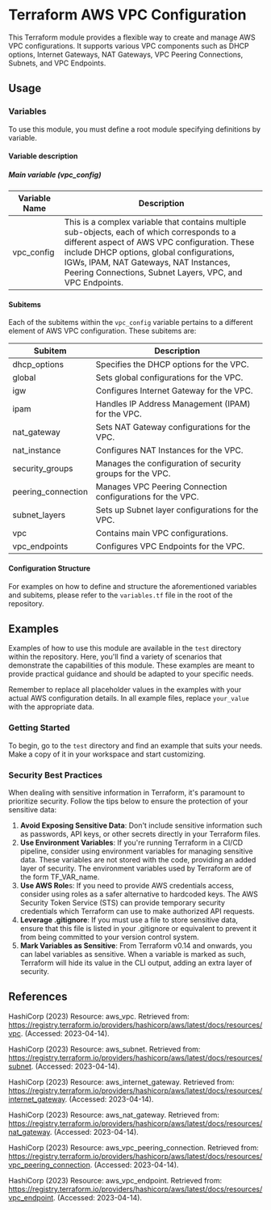 # Terraform AWS VPC Configuration

This Terraform module provides a flexible way to create and manage AWS VPC configurations. It supports various VPC components such as DHCP options, Internet Gateways, NAT Gateways, VPC Peering Connections, Subnets, and VPC Endpoints.

## Usage

### Variables

To use this module, you must define a root module specifying definitions by variable.

#### Variable description

##### Main variable (vpc_config)

| Variable Name | Description                                                                                                                                                                                                                                                                                      |
| ------------- | ------------------------------------------------------------------------------------------------------------------------------------------------------------------------------------------------------------------------------------------------------------------------------------------------ |
| vpc_config    | This is a complex variable that contains multiple sub-objects, each of which corresponds to a different aspect of AWS VPC configuration. These include DHCP options, global configurations, IGWs, IPAM, NAT Gateways, NAT Instances, Peering Connections, Subnet Layers, VPC, and VPC Endpoints. |

#### Subitems

Each of the subitems within the `vpc_config` variable pertains to a different element of AWS VPC configuration. These subitems are:

| Subitem            | Description                                                |
| ------------------ | ---------------------------------------------------------- |
| dhcp_options       | Specifies the DHCP options for the VPC.                    |
| global             | Sets global configurations for the VPC.                    |
| igw                | Configures Internet Gateway for the VPC.                   |
| ipam               | Handles IP Address Management (IPAM) for the VPC.          |
| nat_gateway        | Sets NAT Gateway configurations for the VPC.               |
| nat_instance       | Configures NAT Instances for the VPC.                      |
| security_groups    | Manages the configuration of security groups for the VPC.  |
| peering_connection | Manages VPC Peering Connection configurations for the VPC. |
| subnet_layers      | Sets up Subnet layer configurations for the VPC.           |
| vpc                | Contains main VPC configurations.                          |
| vpc_endpoints      | Configures VPC Endpoints for the VPC.                      |

#### Configuration Structure

For examples on how to define and structure the aforementioned variables and subitems, please refer to the `variables.tf` file in the root of the repository.

## Examples

Examples of how to use this module are available in the `test` directory within the repository. Here, you'll find a variety of scenarios that demonstrate the capabilities of this module. These examples are meant to provide practical guidance and should be adapted to your specific needs.

Remember to replace all placeholder values in the examples with your actual AWS configuration details. In all example files, replace `your_value` with the appropriate data.

### Getting Started

To begin, go to the `test` directory and find an example that suits your needs. Make a copy of it in your workspace and start customizing.

### Security Best Practices

When dealing with sensitive information in Terraform, it's paramount to prioritize security. Follow the tips below to ensure the protection of your sensitive data:

1. **Avoid Exposing Sensitive Data**: Don't include sensitive information such as passwords, API keys, or other secrets directly in your Terraform files.
2. **Use Environment Variables**: If you're running Terraform in a CI/CD pipeline, consider using environment variables for managing sensitive data. These variables are not stored with the code, providing an added layer of security. The environment variables used by Terraform are of the form TF_VAR_name.
3. **Use AWS Role**s: If you need to provide AWS credentials access, consider using roles as a safer alternative to hardcoded keys. The AWS Security Token Service (STS) can provide temporary security credentials which Terraform can use to make authorized API requests.
4. **Leverage .gitignore**: If you must use a file to store sensitive data, ensure that this file is listed in your .gitignore or equivalent to prevent it from being committed to your version control system.
5. **Mark Variables as Sensitive**: From Terraform v0.14 and onwards, you can label variables as sensitive. When a variable is marked as such, Terraform will hide its value in the CLI output, adding an extra layer of security.

## References

HashiCorp (2023) Resource: aws_vpc. Retrieved from: https://registry.terraform.io/providers/hashicorp/aws/latest/docs/resources/vpc. (Accessed: 2023-04-14).

HashiCorp (2023) Resource: aws_subnet. Retrieved from: https://registry.terraform.io/providers/hashicorp/aws/latest/docs/resources/subnet. (Accessed: 2023-04-14).

HashiCorp (2023) Resource: aws_internet_gateway. Retrieved from: https://registry.terraform.io/providers/hashicorp/aws/latest/docs/resources/internet_gateway. (Accessed: 2023-04-14).

HashiCorp (2023) Resource: aws_nat_gateway. Retrieved from: https://registry.terraform.io/providers/hashicorp/aws/latest/docs/resources/nat_gateway. (Accessed: 2023-04-14).

HashiCorp (2023) Resource: aws_vpc_peering_connection. Retrieved from: https://registry.terraform.io/providers/hashicorp/aws/latest/docs/resources/vpc_peering_connection. (Accessed: 2023-04-14).

HashiCorp (2023) Resource: aws_vpc_endpoint. Retrieved from: https://registry.terraform.io/providers/hashicorp/aws/latest/docs/resources/vpc_endpoint. (Accessed: 2023-04-14).
